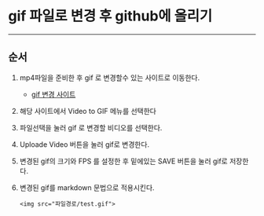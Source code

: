 # gif 파일로 변경 후 github에 올리기 

---

## 순서

1. mp4파일을 준비한 후 gif 로 변경할수 있는 사이트로 이동한다. 

   - [gif 변경 사이트 ](https://ezgif.com/)

2. 해당 사이트에서 Video to GIF 메뉴를 선택한다

3. 파일선택을 눌러 gif 로 변경할 비디오를 선택한다. 

4. Uploade Video 버튼을 눌러 gif로 변경한다. 

5. 변경된 gif의 크기와 FPS 를 설정한 후 밑에있는 SAVE 버튼을 눌러 gif로 저장한다. 

6. 변경된 gif를 markdown 문법으로 적용시킨다. 

   ```
   <img src="파일경로/test.gif">
   ```

   